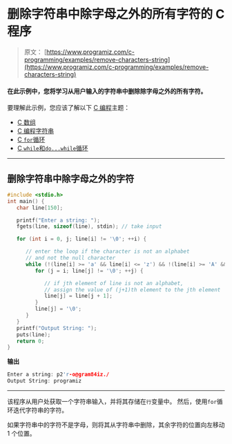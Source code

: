 # 删除字符串中除字母之外的所有字符的 C 程序

> 原文： [https://www.programiz.com/c-programming/examples/remove-characters-string](https://www.programiz.com/c-programming/examples/remove-characters-string)

#### 在此示例中，您将学习从用户输入的字符串中删除除字母之外的所有字符。

要理解此示例，您应该了解以下 [C 编程](/c-programming "C tutorial")主题：

*   [C 数组](/c-programming/c-arrays)
*   [C 编程字符串](/c-programming/c-strings)
*   [C `for`循环](/c-programming/c-for-loop)
*   [C `while`和`do...while`循环](/c-programming/c-do-while-loops)

* * *

## 删除字符串中除字母之外的字符

```c
#include <stdio.h>
int main() {
   char line[150];

   printf("Enter a string: ");
   fgets(line, sizeof(line), stdin); // take input

   for (int i = 0, j; line[i] != '\0'; ++i) {

      // enter the loop if the character is not an alphabet
      // and not the null character
      while (!(line[i] >= 'a' && line[i] <= 'z') && !(line[i] >= 'A' && line[i] <= 'Z') && !(line[i] == '\0')) {
         for (j = i; line[j] != '\0'; ++j) {

            // if jth element of line is not an alphabet,
            // assign the value of (j+1)th element to the jth element
            line[j] = line[j + 1];
         }
         line[j] = '\0';
      }
   }
   printf("Output String: ");
   puts(line);
   return 0;
}
```

**输出**

```c
Enter a string: p2'r-o@gram84iz./
Output String: programiz 
```

* * *

该程序从用户处获取一个字符串输入，并将其存储在`行`变量中。 然后，使用`for`循环迭代字符串的字符。

如果字符串中的字符不是字母，则将其从字符串中删除，其余字符的位置向左移动 1 个位置。